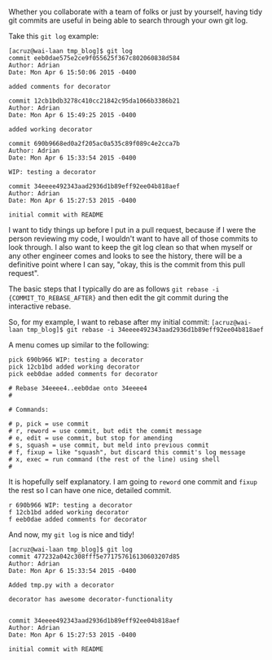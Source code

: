 Whether you collaborate with a team of folks or just by yourself, having tidy git commits are useful in being able to search through your own git log.

Take this `git log` example:

```
[acruz@wai-laan tmp_blog]$ git log
commit eeb0dae575e2ce9f055625f367c802060838d584
Author: Adrian
Date: Mon Apr 6 15:50:06 2015 -0400

added comments for decorator

commit 12cb1bdb3278c410cc21842c95da1066b3386b21
Author: Adrian
Date: Mon Apr 6 15:49:25 2015 -0400

added working decorator

commit 690b9668ed0a2f205ac0a535c89f089c4e2cca7b
Author: Adrian
Date: Mon Apr 6 15:33:54 2015 -0400

WIP: testing a decorator

commit 34eeee492343aad2936d1b89eff92ee04b818aef
Author: Adrian
Date: Mon Apr 6 15:27:53 2015 -0400

initial commit with README
```

I want to tidy things up before I put in a pull request, because if I were the person reviewing my code, I wouldn't want to have all of those commits to look through. I also want to keep the git log clean so that when myself or any other engineer comes and looks to see the history, there will be a definitive point where I can say, "okay, this is the commit from this pull request".

The basic steps that I typically do are as follows `git rebase -i {COMMIT_TO_REBASE_AFTER}` and then edit the git commit during the interactive rebase.

So, for my example, I want to rebase after my initial commit: `[acruz@wai-laan tmp_blog]$ git rebase -i 34eeee492343aad2936d1b89eff92ee04b818aef`

A menu comes up similar to the following:

```
pick 690b966 WIP: testing a decorator
pick 12cb1bd added working decorator
pick eeb0dae added comments for decorator

# Rebase 34eeee4..eeb0dae onto 34eeee4
#

# Commands:

# p, pick = use commit
# r, reword = use commit, but edit the commit message
# e, edit = use commit, but stop for amending
# s, squash = use commit, but meld into previous commit
# f, fixup = like "squash", but discard this commit's log message
# x, exec = run command (the rest of the line) using shell
#
```

It is hopefully self explanatory. I am going to `reword` one commit and `fixup` the rest so I can have one nice, detailed commit.

```
r 690b966 WIP: testing a decorator
f 12cb1bd added working decorator
f eeb0dae added comments for decorator
```

And now, my `git log` is nice and tidy!

```
[acruz@wai-laan tmp_blog]$ git log
commit 477232a042c308fff5e771757616130603207d85
Author: Adrian
Date: Mon Apr 6 15:33:54 2015 -0400

Added tmp.py with a decorator

decorator has awesome decorator-functionality


commit 34eeee492343aad2936d1b89eff92ee04b818aef
Author: Adrian
Date: Mon Apr 6 15:27:53 2015 -0400

initial commit with README
```
